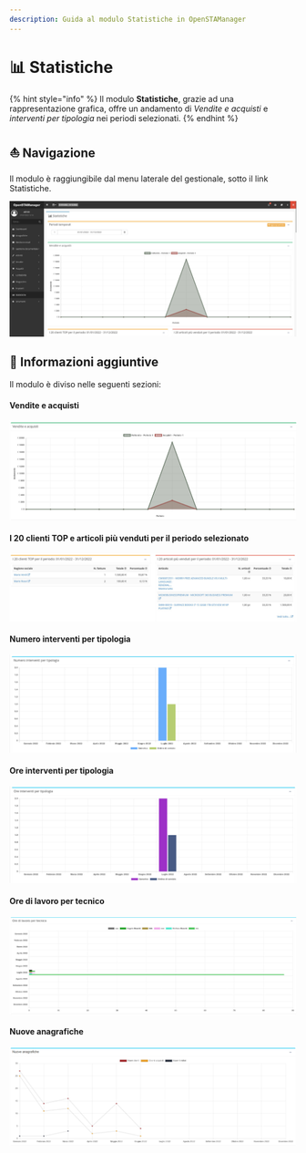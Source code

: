 ```yaml
---
description: Guida al modulo Statistiche in OpenSTAManager
---
```


# 📊 Statistiche

{% hint style="info" %}
Il modulo **Statistiche**, grazie ad una rappresentazione grafica, offre un andamento di _Vendite e acquisti_ e _interventi per tipologia_ nei periodi selezionati.
{% endhint %}

## ⛵ Navigazione

Il modulo è raggiungibile dal menu laterale del gestionale, sotto il link Statistiche.

![](<../../.gitbook/assets/image (481).png>)

## 🔽 Informazioni aggiuntive

Il modulo è diviso nelle seguenti sezioni:

#### Vendite e acquisti

![](<../../.gitbook/assets/image (565).png>)

#### I 20 clienti TOP e articoli più venduti per il periodo selezionato

![](<../../.gitbook/assets/image (658).png>)

#### Numero interventi per tipologia

![](<../../.gitbook/assets/image (48).png>)

#### Ore interventi per tipologia

![](<../../.gitbook/assets/image (293).png>)

#### Ore di lavoro per tecnico

![](<../../.gitbook/assets/image (292).png>)

#### Nuove anagrafiche

![](<../../.gitbook/assets/Clipboard - 7 luglio 2022 12 56 (1).png>)
